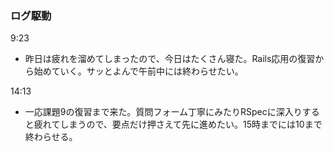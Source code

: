 ### ログ駆動  
9:23  
- 昨日は疲れを溜めてしまったので、今日はたくさん寝た。Rails応用の復習から始めていく。サッとよんで午前中には終わらせたい。  

14:13  
- 一応課題9の復習まで来た。質問フォーム丁寧にみたりRSpecに深入りすると疲れてしまうので、要点だけ押さえて先に進めたい。15時までには10まで終わらせる。  

